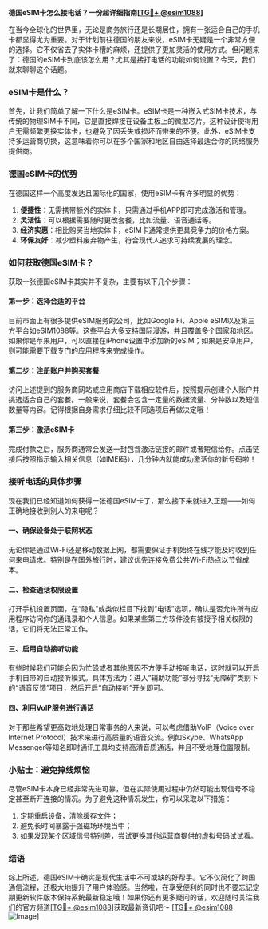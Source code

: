 **德国eSIM卡怎么接电话？一份超详细指南[[TG💪+ @esim1088](https://t.me/s/esim1088)]**

在当今全球化的世界里，无论是商务旅行还是长期居住，拥有一张适合自己的手机卡都显得尤为重要。对于计划前往德国的朋友来说，eSIM卡无疑是一个非常方便的选择。它不仅省去了实体卡槽的麻烦，还提供了更加灵活的使用方式。但问题来了：德国的eSIM卡到底该怎么用？尤其是接打电话的功能如何设置？今天，我们就来聊聊这个话题。

### eSIM卡是什么？

首先，让我们简单了解一下什么是eSIM卡。eSIM卡是一种嵌入式SIM卡技术，与传统的物理SIM卡不同，它是直接焊接在设备主板上的微型芯片。这种设计使得用户无需频繁更换实体卡，也避免了因丢失或损坏而带来的不便。此外，eSIM卡支持多运营商切换，这意味着你可以在多个国家和地区自由选择最适合你的网络服务提供商。

### 德国eSIM卡的优势

在德国这样一个高度发达且国际化的国家，使用eSIM卡有许多明显的优势：

1. **便捷性**：无需携带额外的实体卡，只需通过手机APP即可完成激活和管理。
2. **灵活性**：可以根据需要随时更改套餐，比如流量、语音通话等。
3. **经济实惠**：相比购买当地实体卡，eSIM卡通常提供更具竞争力的价格方案。
4. **环保友好**：减少塑料废弃物产生，符合现代人追求可持续发展的理念。

### 如何获取德国eSIM卡？

获取一张德国eSIM卡其实并不复杂，主要有以下几个步骤：

#### 第一步：选择合适的平台
目前市面上有很多提供eSIM服务的公司，比如Google Fi、Apple eSIM以及第三方平台如eSIM1088等。这些平台大多支持国际漫游，并且覆盖多个国家和地区。如果你是苹果用户，可以直接在iPhone设置中添加新的eSIM；如果是安卓用户，则可能需要下载专门的应用程序来完成操作。

#### 第二步：注册账户并购买套餐
访问上述提到的服务商网站或应用商店下载相应软件后，按照提示创建个人账户并挑选适合自己的套餐。一般来说，套餐会包含一定量的数据流量、分钟数以及短信数量等内容。记得根据自身需求仔细比较不同选项后再做决定哦！

#### 第三步：激活eSIM卡
完成付款之后，服务商通常会发送一封包含激活链接的邮件或者短信给你。点击链接后按照指示输入相关信息（如IMEI码），几分钟内就能成功激活你的新号码啦！

### 接听电话的具体步骤

现在我们已经知道如何获得一张德国eSIM卡了，那么接下来就进入正题——如何正确地接收到别人的来电呢？

#### 一、确保设备处于联网状态
无论你是通过Wi-Fi还是移动数据上网，都需要保证手机始终在线才能及时收到任何来电请求。特别是在国外旅行时，建议优先连接免费公共Wi-Fi热点以节省成本。

#### 二、检查通话权限设置
打开手机设置页面，在“隐私”或类似栏目下找到“电话”选项，确认是否允许所有应用程序访问你的通讯录和个人信息。如果某些第三方软件没有被授予相关权限的话，它们将无法正常工作。

#### 三、启用自动接听功能
有些时候我们可能会因为忙碌或者其他原因不方便手动接听电话，这时就可以开启手机自带的自动接听模式。具体方法为：进入“辅助功能”部分寻找“无障碍”类别下的“语音反馈”项目，然后开启“自动接听”开关即可。

#### 四、利用VoIP服务进行通话
对于那些希望更高效地处理日常事务的人来说，可以考虑借助VoIP（Voice over Internet Protocol）技术来进行高质量的语音交流。例如Skype、WhatsApp Messenger等知名即时通讯工具均支持高清音质通话，并且不受地理位置限制。

### 小贴士：避免掉线烦恼

尽管eSIM卡本身已经非常先进可靠，但在实际使用过程中仍然可能出现信号不稳定甚至断开连接的情况。为了避免这种情况发生，你可以采取以下措施：

1. 定期重启设备，清除缓存文件；
2. 避免长时间暴露于强磁场环境当中；
3. 如果发现某个区域信号特别差，尝试更换其他运营商提供的虚拟号码试试看。

### 结语

综上所述，德国eSIM卡确实是现代生活中不可或缺的好帮手。它不仅简化了跨国通信流程，还极大地提升了用户体验感。当然啦，在享受便利的同时也不要忘记定期更新软件版本保持系统最新稳定哦！如果你还有更多疑问的话，欢迎随时关注我们的官方频道[[TG💪+ @esim1088](https://t.me/s/esim1088)]获取最新资讯吧～ [[TG💪+ @esim1088](https://t.me/s/esim1088) ![Image](https://i.postimg.cc/4NQfJmqS/Snipaste-2025-05-13-00-14-12.png)]